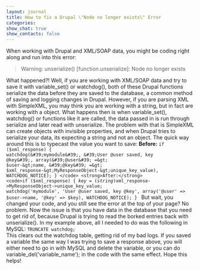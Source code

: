 ```yaml
---
layout: journal
title: How to fix a Drupal \"Node no longer exists\" Error
categories: 
show_chat: true
show_contacts: false
---
```


When working with Drupal and XML/SOAP data, you might be coding right along and run into this error: <blockquote> Warning: unserialize() [function.unserialize]: Node no longer exists</blockquote> What happened?! Well, if you are working with XML/SOAP data and try to save it with variable_set() or watchdog(), both of these Drupal functions serialize the data before they are saved to the database, a common method of saving and logging changes in Drupal. However, if you are parsing XML with SimpleXML, you may think you are working with a string, but in fact are working with a object. What happens then is when variable_set(), watchdog() or functions like it are called, the data passed in is run through serialize and later read with unserialize. The problem with that is SimpleXML can create objects with invisible properties, and when Drupal tries to serialize your data, its expecting a string and not an object. The quick way around this is to typecast the value you want to save: <strong>Before:</strong> <code>if ($xml_response) { watchdog(&#39;mymodule&#39;, &#39;User @user saved, key @key&#39;, array(&#39;@user&#39; =&gt; $user-&gt;name, &#39;@key&#39; =&gt; $xml_response-&gt;MyResponseObject-&gt;unique_key_value), WATCHDOG_NOTICE); } </code> <strong>After:</strong> <code>if ($xml_response) { $key = (string)$xml_response-&gt;MyResponseObject-&gt;unique_key_value; watchdog(&#39;mymodule&#39;, &#39;User @user saved, key @key&#39;, array(&#39;@user&#39; =&gt; $user-&gt;name, &#39;@key&#39; =&gt; $key), WATCHDOG_NOTICE); } </code> But wait, you changed your code, and you still see the error at the top of your page? No problem. Now the issue is that you have data in the database that you need to get rid of, because Drupal is trying to read the borked entries back with unserialize(). In my example above, all I needed to do was the following in MySQL: <code>TRUNCATE watchdog; </code> This clears out the watchdog table, getting rid of my bad logs. If you saved a variable the same way I was trying to save a response above, you will either need to go in with MySQL and delete the variable, or you can do variable_del(&#39;variable_name&#39;); in the code with the same effect. Hope this helps!